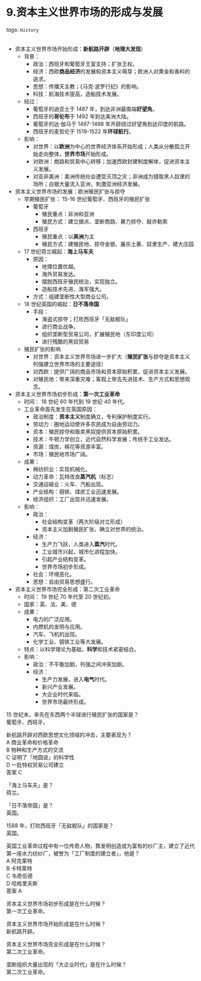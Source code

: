 # 9.资本主义世界市场的形成与发展

###### tags: `History`

- 资本主义世界市场开始形成：**新航路开辟**（**地理大发现**）
    - 背景：
        - 政治：西班牙和葡萄牙王室支持；扩张王权。
        - 经济：西欧**商品经济**的发展和资本主义萌芽；欧洲人对黄金和香料的追求。
        - 思想：传播天主教；《马克·波罗行纪》的影响。
        - 科技：航海技术提高，造船技术发展。
    - 经过：
        - 葡萄牙的迪亚士于 1487 年，到达非洲最南端**好望角**。
        - 西班牙的**哥伦布**于 1492 年到达美洲大陆。
        - 葡萄牙的达·伽马于 1497-1498 年开辟绕过好望角到达印度的航路。
        - 西班牙的麦哲伦于 1519-1522 年**环球航行**。
    - 影响：
        - 对世界：以**欧洲**为中心的世界经济体系开始形成；人类从分散孤立开始走向整体，**世界市场**开始形成。
        - 对欧洲：商路和贸易中心转移；加速西欧封建制度解体，促进资本主义发展。
        - 对亚非美洲：美洲传统社会遭受灭顶之灾；非洲成为猎取黑人奴隶的场所；白银大量流入亚洲，刺激亚洲经济发展。
- 资本主义世界市场的发展：欧洲殖民扩张与掠夺
    - 早期殖民扩张： 15-16 世纪葡萄牙、西班牙的殖民扩张
        - 葡萄牙
            - 殖民重点：非洲和亚洲
            - 殖民方式：建立据点、垄断商路、暴力掠夺、敲诈勒索
        - 西班牙
            - 殖民重点：以**美洲**为主
            - 殖民方式：建殖民地、掠夺金银、屠杀土著、奴隶生产、建大庄园
    - 17 世纪荷兰崛起：**海上马车夫**
        - 原因：
            - 地理位置优越。
            - 海外贸易发达。
            - 摆脱西班牙殖民统治，实现独立。
            - 造船技术先进、海军强大。
        - 方式：组建垄断性大型商业公司。
    - 18 世纪英国的崛起：**日不落帝国**
        - 手段：
            - 海盗式掠夺；打败西班牙「无敌舰队」
            - 进行商业战争。
            - 组织垄断型贸易公司，扩展殖民地（东印度公司）
            - 进行残酷的黑奴贸易
    - 殖民扩张的影响
        - 对世界：资本主义世界市场进一步扩大（**殖民扩张**与掠夺是资本主义列强建立世界市场的主要途径）
        - 对西欧：提供广阔的商品市场和资本原始积累，促进资本主义发展。
        - 对殖民地：带来深重灾难；客观上带去先进技术、生产方式和思想观念。
- 资本主义世界市场初步形成：**第一次工业革命**
    - 时间： 18 世纪 60 年代到 19 世纪 40 年代。
    - 工业革命首先发生在英国原因：
        - 政治制度：**资本主义**制度确立，专利保护制度实行。
        - 劳动力：圈地运动使许多农民成为自由劳动力。
        - 资本：殖民掠夺和贩卖黑奴提供资本原始积累。
        - 技术：牛顿力学创立，近代自然科学发展；传统手工业发达。
        - 资源：煤炭、棉花等资源丰富。
        - 市场：殖民地市场广阔。
    - 成果：
        - 棉纺织业：实现机械化。
        - 动力革命：瓦特改良**蒸汽机**（标志）
        - 交通运输业：火车、汽船出现。
        - 产业结构：钢铁、煤炭工业迅速发展。
        - 经济组织：工厂出现并迅速发展。
    - 影响：
        - 政治：
            - 社会结构变革（两大阶级对立形成）
            - 资本主义加剧殖民扩张，确立对世界的统治。
        - 经济：
            - 生产力飞跃，人类进入**蒸汽**时代。
            - 工业城市兴起，城市化进程加快。
            - 引起产业结构变革。
            - 世界市场初步形成。
        - 社会：环境恶化。
        - 思想：自由贸易思想盛行。
- 资本主义世界市场完全形成：第二次工业革命
    - 时间： 19 世纪 70 年代至 20 世纪初。
    - 国家：英、法、美、德
    - 成果：
        - 电力的广泛应用。
        - 内燃机的发明与应用。
        - 汽车、飞机的出现。
        - 化学工业、钢铁工业等大发展。
    - 特点：以科学理论为基础，**科学**和技术紧密结合。
    - 影响：
        - 政治：不平衡加剧，列强之间冲突加剧。
        - 经济：
            - 生产力发展，进入**电气**时代。
            - 新兴产业发展。
            - 大企业时代来临。
            - 世界市场最终形成。


15 世纪末，率先在东西两个半球进行殖民扩张的国家是？  
葡萄牙、西班牙。

新航路开辟对西欧思想文化领域的冲击，主要表现为？  
A 商业革命和价格革命  
B 物种和生产方式的交流  
C 证明了「地圆说」的科学性  
D 一批特权贸易公司建立  
答案 C

「海上马车夫」是？  
荷兰。

「日不落帝国」是？  
英国。

1588 年，打败西班牙「无敌舰队」的国家是？  
英国。

英国工业革命过程中有一位传奇人物，靠发明创造成为富有的纱厂主，建立了近代第一座水力纺纱厂，被誉为「工厂制度的建立者」，他是？  
A 阿克莱特  
B 卡特莱特  
C 韦奇伍德  
D 哈格里夫斯  
答案 A

资本主义世界市场初步形成是在什么时候？  
第一次工业革命。

资本主义世界市场开始形成是在什么时候？  
新航路开辟。

资本主义世界市场完全形成是在什么时候？  
第二次工业革命。

垄断组织大量出现的「大企业时代」是在什么时候？  
第二次工业革命。

